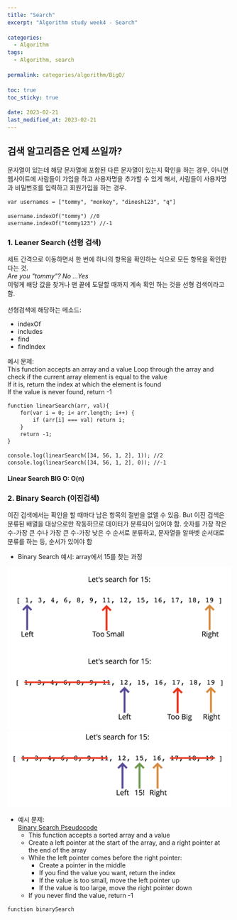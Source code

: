 ```yaml
---
title: "Search"
excerpt: "Algorithm study week4 - Search"

categories:
  - Algorithm
tags:
  - Algorithm, search

permalink: categories/algorithm/BigO/

toc: true
toc_sticky: true

date: 2023-02-21
last_modified_at: 2023-02-21
---
```


## 검색 알고리즘은 언제 쓰일까? 
문자열이 있는데 해당 문자열에 포함된 다른 문자열이 있는지 확인을 하는 경우, 아니면 웹사이트에 사람들이 가입을 하고 사용자명을 추가할 수 있게 해서, 사람들이 사용자명과 비밀번호를 입력하고 회원가입을 하는 경우.
~~~
var usernames = ["tommy", "monkey", "dinesh123", "q"]

username.indexOf("tommy") //0
username.indexOf("tommy123") //-1 
~~~

### 1. Leaner Search (선형 검색)
세트 간격으로 이동하면서 한 번에 하나의 항목을 확인하는 식으로 모든 항목을 확인한다는 것.
    <br><i>Are you "tommy"? No ...Yes</i> <br>
이렇게 해당 값을 찾거나 맨 끝에 도달할 때까지 계속 확인 하는 것을 선형 검색이라고 함. <br><br> 선형검색에 해당하는 메소드:
   - indexOf
   - includes
   - find
   - findIndex
   
예시 문제:<br>
This function accepts an array and a value
Loop through the array and check if the current array element is equal to the value <br>
If it is, return the index at which the element is found<br>
If the value is never found, return -1

~~~
function linearSearch(arr, val){
    for(var i = 0; i< arr.length; i++) {
        if (arr[i] === val) return i;
    }
    return -1;
}

console.log(linearSearch([34, 56, 1, 2], 1)); //2
console.log(linearSearch([34, 56, 1, 2], 0)); //-1

~~~

#### Linear Search BIG O: O(n)

### 2. Binary Search (이진검색)
이진 검색에서는 확인을 할 때마다 남은 항목의 절반을 없앨 수 있음. But 이진 검색은 분류된 배열을 대상으로만 작동하므로 데이터가 분류되어 있어야 함. 숫자를 가장 작은 수-가장 큰 수나  가장 큰 수-가장 낮은 수 순서로 분류하고, 문자열을 알파벳 순서대로 분류를 하는 등, 순서가 있어야 함 

- Binary Search 예시: array에서 15를 찾는 과정
<img src="binary search1.png">
<img src="binary search2.png">
<img src="binary search3.png">

- 예시 문제:<br>
  <u>Binary Search Pseudocode</u><br>
  - This function accepts a sorted array and a value
  - Create a left pointer at the start of the array, and a right pointer at the end of the array
  - While the left pointer comes before the right pointer:
    - Create a pointer in the middle 
    - If you find the value you want, return the index
    - If the value is too small, move the left pointer up
    - If the value is too large, move the right pointer down
  - If you never find the value, return -1

~~~
function binarySearch